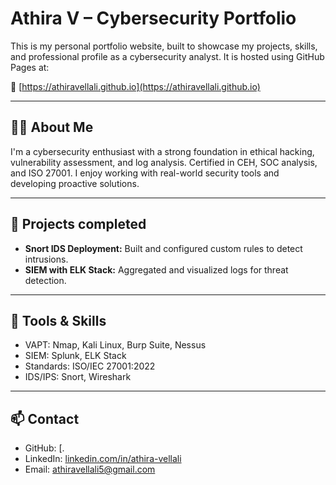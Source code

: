 # Athira V – Cybersecurity Portfolio

This is my personal portfolio website, built to showcase my projects, skills, and professional profile as a cybersecurity analyst. It is hosted using GitHub Pages at:

🔗 [https://athiravellali.github.io](https://athiravellali.github.io)

---

## 👩‍💻 About Me

I'm a cybersecurity enthusiast with a strong foundation in ethical hacking, vulnerability assessment, and log analysis. Certified in CEH, SOC analysis, and ISO 27001. I enjoy working with real-world security tools and developing proactive solutions.

---

## 💼 Projects completed

- **Snort IDS Deployment:** Built and configured custom rules to detect intrusions.
- **SIEM with ELK Stack:** Aggregated and visualized logs for threat detection.
---

## 🧰 Tools & Skills

- VAPT: Nmap, Kali Linux, Burp Suite, Nessus
- SIEM: Splunk, ELK Stack
- Standards: ISO/IEC 27001:2022
- IDS/IPS: Snort, Wireshark

---

## 📫 Contact

- GitHub: [.
- LinkedIn: [linkedin.com/in/athira-vellali](https://linkedin.com/in/athira-vellali)
- Email: [athiravellali5@gmail.com](mailto:athiravellali5@gmail.com)

